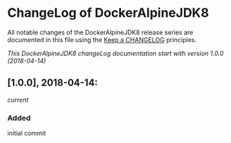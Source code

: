 # ChangeLog of DockerAlpineJDK8

All notable changes of the DockerAlpineJDK8 release series are documented in this file using the [Keep a CHANGELOG](http://keepachangelog.com/) principles.

_This DockerAlpineJDK8 changeLog documentation start with version 1.0.0 (2018-04-14)_

## [1.0.0], 2018-04-14:
_current_

### Added
initial commit
